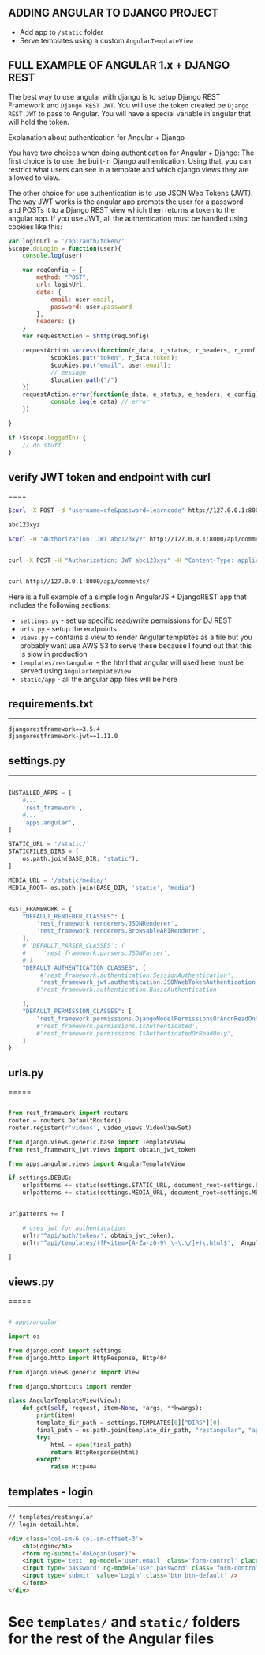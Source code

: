 ADDING ANGULAR TO DJANGO PROJECT
-----
* Add app to `/static` folder
* Serve templates using a custom `AngularTemplateView`


FULL EXAMPLE OF ANGULAR 1.x + DJANGO REST
------
The best way to use angular with django is to setup Django REST Framework
and `Django REST JWT`.  You will use the token created be `Django REST JWT`
to pass to Angular. You will have a special variable in angular that
will hold the token.

Explanation about authentication for Angular + Django

You have two choices when doing authentication for Angular + Django:
The first choice is to use the built-in Django authentication. 
Using that, you can restrict what users can see in a template
and which django views they are allowed to view.

The other choice for use authentication is to use JSON Web Tokens 
(JWT). The way JWT works is the angular app prompts
the user for a password and POSTs it to a Django REST view
which then returns a token to the angular app.
If you use JWT, all the authentication must be handled using
cookies like this:

```javascript
var loginUrl = '/api/auth/token/'
$scope.doLogin = function(user){
    console.log(user)

    var reqConfig = {
        method: "POST",
        url: loginUrl,
        data: {
            email: user.email,
            password: user.password
        },
        headers: {}
    }
    var requestAction = $http(reqConfig)

    requestAction.success(function(r_data, r_status, r_headers, r_config){
            $cookies.put("token", r_data.token);
            $cookies.put("email", user.email);
            // message
            $location.path("/")
    })
    requestAction.error(function(e_data, e_status, e_headers, e_config){
            console.log(e_data) // error
    })

}

if ($scope.loggedIn) {
    // do stuff 
}
```

## verify JWT token and endpoint with curl
====
```bash
$curl -X POST -d "username=cfe&password=learncode" http://127.0.0.1:8000/api/auth/token/

abc123xyz

$curl -H "Authorization: JWT abc123xyz" http://127.0.0.1:8000/api/comments/


curl -X POST -H "Authorization: JWT abc123xyz" -H "Content-Type: application/json" -d '{"content":"some reply to another try"}' 'http://127.0.0.1:8000/api/comments/create/?slug=new-title&type=post&parent_id=13'


curl http://127.0.0.1:8000/api/comments/
```

Here is a full example of a simple login AngularJS + DjangoREST app
that includes the following sections:

* `settings.py` - set up specific read/write permissions for DJ REST
* `urls.py` - setup the endpoints
* `views.py` - contains a view to render Angular templates as a file
  but you probably want use AWS S3 to serve these because I found
  out that this is slow in production
* `templates/restangular` - the html that angular will used here must be served using `AngularTemplateView`
* `static/app` - all the angular app files will be here


## requirements.txt
----
```
djangorestframework==3.5.4
djangorestframework-jwt==1.11.0
```

## settings.py
----
```python

INSTALLED_APPS = [
    #...
    'rest_framework',
    #...
    'apps.angular',
]

STATIC_URL = '/static/'
STATICFILES_DIRS = [
    os.path.join(BASE_DIR, "static"),
]

MEDIA_URL = '/static/media/'
MEDIA_ROOT= os.path.join(BASE_DIR, 'static', 'media')


REST_FRAMEWORK = {
    "DEFAULT_RENDERER_CLASSES": [
        'rest_framework.renderers.JSONRenderer',
        'rest_framework.renderers.BrowsableAPIRenderer',
    ],
    # 'DEFAULT_PARSER_CLASSES': (
    #     'rest_framework.parsers.JSONParser',
    # )
    "DEFAULT_AUTHENTICATION_CLASSES": [
         #'rest_framework.authentication.SessionAuthentication',
         'rest_framework_jwt.authentication.JSONWebTokenAuthentication',
        #'rest_framework.authentication.BasicAuthentication'

    ],
    "DEFAULT_PERMISSION_CLASSES": [
        'rest_framework.permissions.DjangoModelPermissionsOrAnonReadOnly'
        #'rest_framework.permissions.IsAuthenticated',
        #'rest_framework.permissions.IsAuthenticatedOrReadOnly',
    ]
}

```

## urls.py
=====
```python

from rest_framework import routers
router = routers.DefaultRouter()
router.register(r'videos', video_views.VideoViewSet)

from django.views.generic.base import TemplateView
from rest_framework_jwt.views import obtain_jwt_token

from apps.angular.views import AngularTemplateView

if settings.DEBUG:
    urlpatterns += static(settings.STATIC_URL, document_root=settings.STATIC_ROOT)
    urlpatterns += static(settings.MEDIA_URL, document_root=settings.MEDIA_ROOT)


urlpatterns += [

    # uses jwt for authentication
    url(r'^api/auth/token/', obtain_jwt_token),
    url(r'^api/templates/(?P<item>[A-Za-z0-9\_\-\.\/]+)\.html$',  AngularTemplateView.as_view())

]
```

## views.py
=====
```python

# apps/angular

import os

from django.conf import settings
from django.http import HttpResponse, Http404

from django.views.generic import View

from django.shortcuts import render

class AngularTemplateView(View):
    def get(self, request, item=None, *args, **kwargs):
        print(item)
        template_dir_path = settings.TEMPLATES[0]["DIRS"][0]
        final_path = os.path.join(template_dir_path, "restangular", "app", item + ".html" )
        try:
            html = open(final_path)
            return HttpResponse(html)
        except:
            raise Http404

```


## templates - login
---
```html
// templates/restangular
// login-detail.html

<div class='col-sm-6 col-sm-offset-3'>
    <h1>Login</h1>
    <form ng-submit='doLogin(user)'>
    <input type='text' ng-model='user.email' class='form-control' placeholder='Username'>
    <input type='password' ng-model='user.password' class='form-control'  placeholder='Password'>
    <input type='submit' value='Login' class='btn btn-default' />
    </form>
</div>

```

# See `templates/` and `static/` folders for the rest of the Angular files

